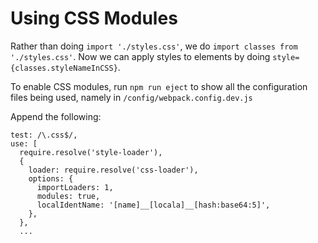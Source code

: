# Using CSS Modules

Rather than doing `import './styles.css'`, we do `import classes from './styles.css'`. Now we can apply styles to elements by doing `style={classes.styleNameInCSS}`.

To enable CSS modules, run `npm run eject` to show all the configuration files being used, namely in `/config/webpack.config.dev.js`

Append the following: 

```
test: /\.css$/,
use: [
  require.resolve('style-loader'),
  {
    loader: require.resolve('css-loader'),
    options: {
      importLoaders: 1,
      modules: true,
      localIdentName: '[name]__[locala]__[hash:base64:5]',
    },
  },
  ...          
```